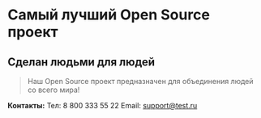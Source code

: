 # Самый лучший Open Source проект

## Сделан людьми для людей

> Наш Open Source проект предназначен для объединения людей со всего мира!

**Контакты:**
Тел: 8 800 333 55 22
Email: support@test.ru
